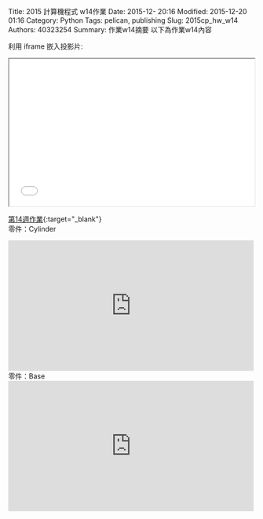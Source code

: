 Title: 2015 計算機程式 w14作業
Date: 2015-12- 20:16
Modified: 2015-12-20 01:16
Category: Python
Tags: pelican, publishing
Slug: 2015cp_hw_w14
Authors: 40323254
Summary: 作業w14摘要
以下為作業w14內容

利用 iframe 嵌入投影片:

<iframe src="40323254_cp_w14.html" width="500" height="300"></iframe>

[第14週作業](40323254_cp_w14.html){:target="_blank"}
<br/>
零件：Cylinder

<iframe src="https://player.vimeo.com/video/152042539" width="500" height="266" frameborder="0" webkitallowfullscreen mozallowfullscreen allowfullscreen></iframe>  
<br/>
零件：Base

<iframe src="https://player.vimeo.com/video/150163127" width="500" height="266" frameborder="0" webkitallowfullscreen mozallowfullscreen allowfullscreen></iframe>  
